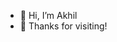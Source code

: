 - 👋 Hi, I’m Akhil
- 👀 Thanks for visiting!

<!---
akj127/akj127 is a ✨ special ✨ repository because its `README.md` (this file) appears on your GitHub profile.
You can click the Preview link to take a look at your changes.
--->
